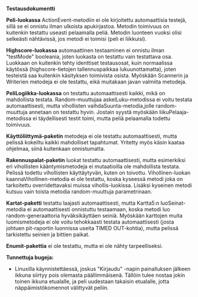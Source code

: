 **Testausdokumentti**

**Peli-luokassa** ActionEvent-metodiin ei ole kirjoitettu automaattisia testejä, sillä se ei onnistu ilman ulkoista apukirjastoa. Metodin toimivuus on kuitenkin testattu useasti pelaamalla peliä. Metodin luonteen vuoksi olisi selkeästi nähtävissä, jos metodi ei toimisi (peli ei liikkuisi).

**Highscore-luokassa** automaattinen testaaminen ei onnistu ilman "testMode" booleania, joten luokasta on testattu vain testattava osa. Luokkaan on kuitenkin tehty identtiset testausosat, kuin normaalissa käytössä (highscore-tietojen tallennuspaikkaa lukuunottamatta), joten testeistä saa kuitenkin käsityksen toimivista osista. Myöskään Scannerin ja Writerien metodeja ei ole testattu, eikä muitakaan javan valmiita metodeja.

**PeliLogiikka-luokassa** on testattu automaattisesti kaikki, mikä on mahdollista testata. Random-muuttujaa askelLuku-metodissa ei voitu testata automaattisesti, mutta vihollisten vaihdaSuunta-metodia,jolle random-muuttuja annetaan on testattu hyvin. Jostain syystä myöskään liikuPelaaja-metodissa ei täydellisesti testit toimi, mutta peliä pelaamalla todettu toimivuus.

**Käyttöliittymä-paketin** metodeja ei ole testattu automaattisesti, mutta pelissä kokeiltu kaikki mahdolliset tapahtumat. Yritetty myös käsin kaataa ohjelmaa, siinä kuitenkaan onnistumatta.

**Rakennuspalat-paketin** luokat testattu automaattisesti, mutta esimerkiksi eri vihollisten kääntymismetodeja ei mutaatioilla ole mahdollista testata. Pelissä todettu vihollisten käyttäytyvän, kuten on toivottu. Vihollinen-luokan kaannaVihollinen-metodia ei ole testattu, koska kyseessä metodi joka on tarkoitettu overridettavaksi muissa vihollis-luokissa. Lisäksi kyseinen metodi kutsuu vain toista metodia random-muuttuja parametrinaan.

**Kartat-paketti** testattu laajasti automaattisesti, mutta Kartta5:n luoSeinat-metodia ei automaattisesti onnistuttu testaamaan, koska metodi luo random-generaattoria hyväksikäyttäen seiniä. Myöskään karttojen muita luomismetodeja ei ole voitu tehokkaasti testata automaattisesti (josta johtuen pit-raportin luonnissa useita TIMED OUT-kohtia), mutta pelissä tarkistettu seinien ja bittien paikat.

**Enumit-pakettia** ei ole testattu, mutta ei ole nähty tarpeelliseksi.


**Tunnettuja bugeja:**

- Linuxilla käynnistettäessä, joskus "Kirjaudu" -napin painalluksen jälkeen ikkuna siirtyy pois olemasta päällimmäisenä. Tällöin tulee nostaa jokin toinen ikkuna etualalle, ja peli uudestaan takaisin etualalle, jotta näppäimistökomennot välittyvät peliin.
